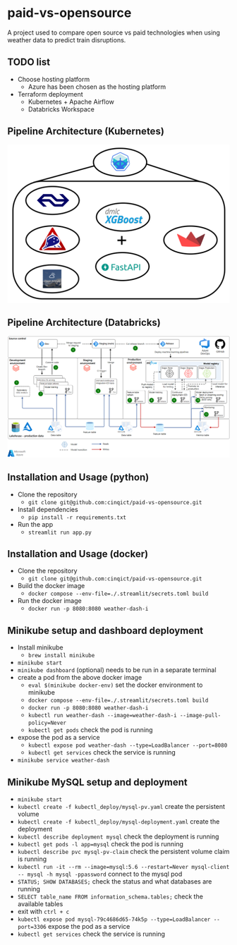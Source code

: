 # paid-vs-opensource
A project used to compare open source vs paid technologies when using weather data to predict train disruptions.

## TODO list
- Choose hosting platform
    - Azure has been chosen as the hosting platform
- Terraform deployment
    - Kubernetes + Apache Airflow
    - Databricks Workspace

## Pipeline Architecture (Kubernetes)
![Pipeline Architecture Kubernetes](./docs/kube-microservice-data-dash-pipeline.png)

## Pipeline Architecture (Databricks)
![Pipeline Architecture Databricks](./docs/orchestrate-mlops-azure-databricks-01.png)

## Installation and Usage (python)
- Clone the repository
    - `git clone git@github.com:cinqict/paid-vs-opensource.git`
- Install dependencies
    - `pip install -r requirements.txt`
- Run the app
    - `streamlit run app.py`

## Installation and Usage (docker)
- Clone the repository
    - `git clone git@github.com:cinqict/paid-vs-opensource.git`
- Build the docker image
    - `docker compose --env-file=./.streamlit/secrets.toml build`
- Run the docker image
    - `docker run -p 8080:8080 weather-dash-i`

## Minikube setup and dashboard deployment
- Install minikube
    - `brew install minikube`
- `minikube start`
- `minikube dashboard` (optional) needs to be run in a separate terminal
- create a pod from the above docker image
  - `eval $(minikube docker-env)` set the docker environment to minikube
  - `docker compose --env-file=./.streamlit/secrets.toml build`
  - `docker run -p 8080:8080 weather-dash-i`
  - `kubectl run weather-dash --image=weather-dash-i --image-pull-policy=Never`
  - `kubectl get pods` check the pod is running
- expose the pod as a service
  - `kubectl expose pod weather-dash --type=LoadBalancer --port=8080`
  - `kubectl get services` check the service is running
- `minikube service weather-dash`

## Minikube MySQL setup and deployment
- `minikube start`
- `kubectl create -f kubectl_deploy/mysql-pv.yaml` create the persistent volume
- `kubectl create -f kubectl_deploy/mysql-deployment.yaml` create the deployment
- `kubectl describe deployment mysql` check the deployment is running
- `kubectl get pods -l app=mysql` check the pod is running
- `kubectl describe pvc mysql-pv-claim` check the persistent volume claim is running
- `kubectl run -it --rm --image=mysql:5.6 --restart=Never mysql-client -- mysql -h mysql -ppassword` connect to the mysql pod
- `STATUS; SHOW DATABASES;` check the status and what databases are running
- `SELECT table_name FROM information_schema.tables;` check the available tables
- exit with `ctrl + c`
- `kubectl expose pod mysql-79c4686d65-74k5p --type=LoadBalancer --port=3306` expose the pod as a service
- `kubectl get services` check the service is running
